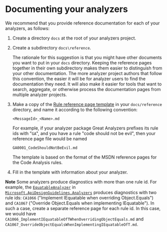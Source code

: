 # Documenting your analyzers

We recommend that you provide reference documentation for each of your analyzers, as follows:

1. Create a directory `docs` at the root of your analyzers project.

2. Create a subdirectory `docs\reference`.

    The rationale for this suggestion is that you might have other documents you want to put in your `docs` directory. Keeping the reference pages together in their own subdirectory makes them easier to distinguish from your other documentation. The more analyzer project authors that follow this convention, the easier it will be for analyzer users to find the documentation they need. It will also make it easier for tools that want to search,  aggregate, or otherwise process the documentation pages from multiple analyzer projects.  

3. Make a copy of the [Rule reference page template](https://github.com/Microsoft/sarif-sdk/blob/master/docs/Rule%20reference%20page%20template.md) in your `docs/reference` directory, and name it according to the following convention:

    `<MessageId>_<Name>.md`

    For example, if your analyzer package Great Analyzers prefixes its rule ids with "`GA`", and you have a rule "code should not be evil", then your reference page file would be named

    `GA0001_CodeShouldNotBeEvil.md`

    The template is based on the format of the MSDN reference pages for the Code Analysis rules.

4. Fill in the template with information about your analyzer.

**Note** Some analyzers produce diagnostics with more than one rule id. For example, the [`EquatableAnalyzer`](https://github.com/dotnet/roslyn-analyzers/blob/master/src/Microsoft.ApiDesignGuidelines.Analyzers/Core/EquatableAnalyzer.cs) in [`Microsoft.ApiDesignGuidelines.Analyzers`](https://github.com/dotnet/roslyn-analyzers/tree/master/src/Microsoft.ApiDesignGuidelines.Analyzers) produces diagnostics with two rule ids: `CA1066` ("Implement IEquatable<T> when overriding Object.Equals") and `CA1067` ("Override Object.Equals when implementing IEquatable<T>"). In such a case, create a separate reference page for each rule id. In this case, we would have `CA1066_ImplementIEquatableOfTWhenOverridingObjectEquals.md` and `CA1067_OverrideObjectEqualsWhenImplementingIEquatableOfT.md`.

